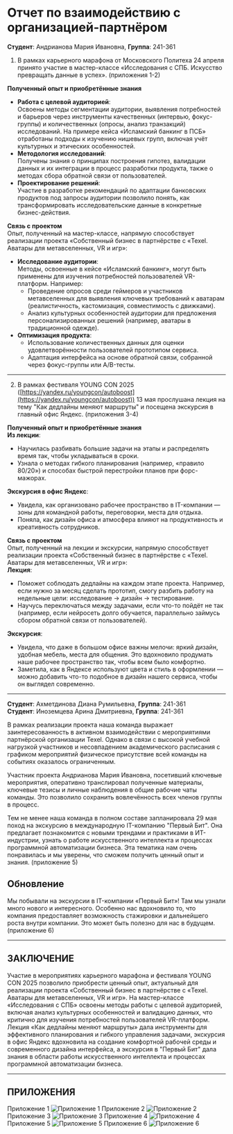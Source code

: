 # Отчет по взаимодействию с организацией-партнёром  

**Студент**: Андрианова Мария Ивановна, **Группа**: 241-361  

1. В рамках карьерного марафона от Московского Политеха 24 апреля принято участие в мастер-классе «Исследования с СПБ. Искусство превращать данные в успех». (приложения 1-2)  

**Полученный опыт и приобретённые знания**  
- **Работа с целевой аудиторией**:  
  Освоены методы сегментации аудитории, выявления потребностей и барьеров через инструменты качественных (интервью, фокус-группы) и количественных (опросы, анализ транзакций) исследований. На примере кейса «Исламский банкинг в ПСБ» отработаны подходы к изучению нишевых групп, включая учёт культурных и этических особенностей.  
- **Методология исследований**:  
  Получены знания о принципах построения гипотез, валидации данных и их интеграции в процесс разработки продукта, также о методах сбора обратной связи от пользователей.  
- **Проектирование решений**:  
  Участие в разработке рекомендаций по адаптации банковских продуктов под запросы аудитории позволило понять, как трансформировать исследовательские данные в конкретные бизнес-действия.  

**Связь с проектом**  
Опыт, полученный на мастер-классе, напрямую способствует реализации проекта «Собственный бизнес в партнёрстве с «Texel. Аватары для метавселенных, VR и игр»:  
- **Исследование аудитории**:  
  Методы, освоенные в кейсе «Исламский банкинг», могут быть применены для изучения потребностей пользователей VR-платформ. Например:  
  - Проведение опросов среди геймеров и участников метавселенных для выявления ключевых требований к аватарам (реалистичность, кастомизация, совместимость с движками).  
  - Анализ культурных особенностей аудитории для предложения персонализированных решений (например, аватары в традиционной одежде).  
- **Оптимизация продукта**:  
  - Использование количественных данных для оценки удовлетворённости пользователей прототипом сервиса.  
  - Адаптация интерфейса на основе обратной связи, собранной через фокус-группы или A/B-тесты.  

---

2. В рамках фестиваля YOUNG CON 2025 ([https://yandex.ru/youngcon/autoboost](https://yandex.ru/youngcon/autoboost)) 13 мая прослушана лекция на тему "Как дедлайны меняют маршруты" и посещена экскурсия в главный офис Яндекс. (приложения 3-4)  

**Полученный опыт и приобретённые знания**  
**Из лекции**:  
- Научилась разбивать большие задачи на этапы и распределять время так, чтобы укладываться в сроки.  
- Узнала о методах гибкого планирования (например, «правило 80/20») и способах быстрой перестройки планов при форс-мажорах.  

**Экскурсия в офис Яндекс**:  
- Увидела, как организовано рабочее пространство в IT-компании — зоны для командной работы, переговорки, места для отдыха.  
- Поняла, как дизайн офиса и атмосфера влияют на продуктивность и креативность сотрудников.  

**Связь с проектом**  
Опыт, полученный на лекции и экскурсии, напрямую способствует реализации проекта «Собственный бизнес в партнёрстве с «Texel. Аватары для метавселенных, VR и игр»:  
**Лекция**:  
- Поможет соблюдать дедлайны на каждом этапе проекта. Например, если нужно за месяц сделать прототип, смогу разбить работу на недельные цели: исследование → дизайн → тестирование.  
- Научусь переключаться между задачами, если что-то пойдёт не так (например, если нейросеть долго обучается, параллельно займусь сбором обратной связи от пользователей).  

**Экскурсия**:  
- Увидела, что даже в большом офисе важны мелочи: яркий дизайн, удобная мебель, места для общения. Это вдохновило продумать наше рабочее пространство так, чтобы всем было комфортно.  
- Заметила, как в Яндексе используют цвета и стиль в оформлении — можно добавить что-то подобное в дизайн нашего сервиса, чтобы он выглядел современно.  

---

**Студент**: Ахметдинова Диана Румильевна, **Группа**: 241-361  
**Студент**: Иноземцева Арина Дмитриевна, **Группа**: 241-361  

В рамках реализации проекта наша команда выражает заинтересованность в активном взаимодействии с мероприятиями партнёрской организации Texel. Однако в связи с высокой учебной нагрузкой участников и несовпадением академического расписания с графиком мероприятий физическое присутствие всей команды на событиях оказалось ограниченным.  

Участник проекта Андрианова Мария Ивановна, посетивший ключевые мероприятия, оперативно транслировал полученные материалы, ключевые тезисы и личные наблюдения в общие рабочие чаты команды. Это позволило сохранить вовлечённость всех членов группы в процесс.

Тем не менее наша команда в полном составе запланировала 29 мая поход на экскурсию в международную IT-компанию "Первый Бит". Она предлагает познакомится с новыми трендами и практиками в ИТ-индустрии, узнать о работе искусственного интеллекта и процессах программной автоматизации бизнеса. Эта тематика нам очень понравилась и мы уверены, что сможем получить ценный опыт и знания. (приложение 5)

## Обновление
Мы побывали на экскурсии в IT-компании «Первый Бит»! Там мы узнали много нового и интересного. Особенно нас вдохновило то, что компания предоставляет возможность стажировки и дальнейшего роста внутри компании. Это может быть полезно для нас в будущем.(приложение 6)

---

## ЗАКЛЮЧЕНИЕ  

Участие в мероприятиях карьерного марафона и фестиваля YOUNG CON 2025 позволило приобрести ценный опыт, актуальный для реализации проекта «Собственный бизнес в партнёрстве с «Texel. Аватары для метавселенных, VR и игр». На мастер-классе «Исследования с СПБ» освоены методы работы с целевой аудиторией, включая анализ культурных особенностей и валидацию данных, что критично для изучения потребностей пользователей VR-платформ. Лекция «Как дедлайны меняют маршруты» дала инструменты для эффективного планирования и гибкого управления задачами, экскурсия в офис Яндекс вдохновила на создание комфортной рабочей среды и современного дизайна интерфейса, а экскурсия в "Первый Бит" дала знания в области работы искусственного интеллекта и процессах программной автоматизации бизнеса.



---

## ПРИЛОЖЕНИЯ
Приложение 1
![Приложение 1](images/app1.jpg)
Приложение 2
![Приложение 2](images/app2.jpg)
Приложение 3
![Приложение 3](images/app3.jpg)
Приложение 4
![Приложение 4](images/app4.jpg)
Приложение 5
![Приложение 5](images/app5.jpg)
Приложение 6
![Приложение 6](images/app6.jpg)

